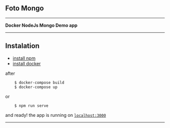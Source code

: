## Foto Mongo

---
__Docker NodeJs Mongo Demo app__

---

## Instalation

 - [install npm](https://www.npmjs.com/get-npm)
 - [install docker](https://docs.docker.com/install/)

after

```code
    $ docker-compose build
    $ docker-compose up
```

or 

```
    $ npm run serve
```
and ready! the app is running on [`localhost:3000`](localhost:3000)

***
